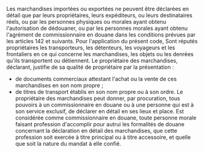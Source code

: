 Les marchandises importées ou exportées ne peuvent
être déclarées en détail que par leurs propriétaires, leurs expéditeurs,
ou leurs destinataires réels, ou par les personnes physiques ou morales
ayant obtenu l'autorisation de dédouaner, ou par les personnes morales
ayant obtenu l'agrément de commissionnaire en douane dans les
conditions prévues par les articles 142 et suivants.
Pour l'application du présent code,
Sont réputés propriétaires les
transporteurs, les détenteurs, les voyageurs et les frontaliers en ce
qui concerne les marchandises, les objets ou les denrées qu'ils
transportent ou détiennent.
Le propriétaire des marchandises, déclarant, justifie de sa qualité de
propriétaire par la présentation :
- de documents commerciaux attestant l'achat ou la vente de ces
marchandises en son nom propre ;
- de titres de transport établis en son nom propre ou à son ordre.
Le propriétaire des marchandises peut donner, par procuration, tous
pouvoirs à un commissionnaire en douane ou à une personne qui est à son
service exclusif, de déclarer en détail en ses lieux et place.
Est considérée comme commissionnaire en douane, toute personne morale
faisant profession d'accomplir pour autrui les formalités de douane
concernant la déclaration en détail des marchandises, que cette
profession soit exercée à titre principal ou à titre accessoire, et
quelle que soit la nature du mandat à elle confié.